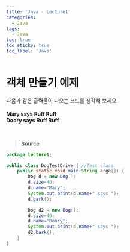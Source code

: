 ```yaml
---
title: 'Java - Lecture1'
categories:
  - Java
tags:
  - Java
toc: true
toc_sticky: true
toc_label: 'Java'
---
```


# 객체 만들기 예제

다음과 같은 출력물이 나오는 코드를 생각해 보세요.
<br><br>
**Mary says Ruff Ruff**  
**Doory says Ruff Ruff**

<br>

> **Source**

```java
package lecture1;

public class DogTestDrive {	//Test class
	public static void main(String arge[]) {
		Dog d = new Dog();
		d.size=40;
		d.name="Mary";
		System.out.print(d.name+" says ");
		d.bark();

		Dog d2 = new Dog();
		d.size=40;
		d.name="Doory";
		System.out.print(d.name+" says ");
		d2.bark();
	}
}
```
